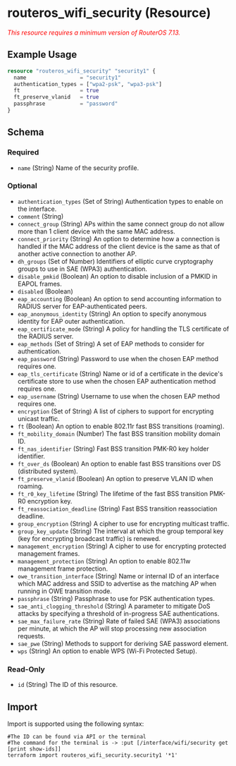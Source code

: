 # routeros_wifi_security (Resource)
*<span style="color:red">This resource requires a minimum version of RouterOS 7.13.</span>*

## Example Usage
```terraform
resource "routeros_wifi_security" "security1" {
  name                 = "security1"
  authentication_types = ["wpa2-psk", "wpa3-psk"]
  ft                   = true
  ft_preserve_vlanid   = true
  passphrase           = "password"
}
```

<!-- schema generated by tfplugindocs -->
## Schema

### Required

- `name` (String) Name of the security profile.

### Optional

- `authentication_types` (Set of String) Authentication types to enable on the interface.
- `comment` (String)
- `connect_group` (String) APs within the same connect group do not allow more than 1 client device with the same MAC address.
- `connect_priority` (String) An option to determine how a connection is handled if the MAC address of the client device is the same as that of another active connection to another AP.
- `dh_groups` (Set of Number) Identifiers of elliptic curve cryptography groups to use in SAE (WPA3) authentication.
- `disable_pmkid` (Boolean) An option to disable inclusion of a PMKID in EAPOL frames.
- `disabled` (Boolean)
- `eap_accounting` (Boolean) An option to send accounting information to RADIUS server for EAP-authenticated peers.
- `eap_anonymous_identity` (String) An option to specify anonymous identity for EAP outer authentication.
- `eap_certificate_mode` (String) A policy for handling the TLS certificate of the RADIUS server.
- `eap_methods` (Set of String) A set of EAP methods to consider for authentication.
- `eap_password` (String) Password to use when the chosen EAP method requires one.
- `eap_tls_certificate` (String) Name or id of a certificate in the device's certificate store to use when the chosen EAP authentication method requires one.
- `eap_username` (String) Username to use when the chosen EAP method requires one.
- `encryption` (Set of String) A list of ciphers to support for encrypting unicast traffic.
- `ft` (Boolean) An option to enable 802.11r fast BSS transitions (roaming).
- `ft_mobility_domain` (Number) The fast BSS transition mobility domain ID.
- `ft_nas_identifier` (String) Fast BSS transition PMK-R0 key holder identifier.
- `ft_over_ds` (Boolean) An option to enable fast BSS transitions over DS (distributed system).
- `ft_preserve_vlanid` (Boolean) An option to preserve VLAN ID when roaming.
- `ft_r0_key_lifetime` (String) The lifetime of the fast BSS transition PMK-R0 encryption key.
- `ft_reassociation_deadline` (String) Fast BSS transition reassociation deadline.
- `group_encryption` (String) A cipher to use for encrypting multicast traffic.
- `group_key_update` (String) The interval at which the group temporal key (key for encrypting broadcast traffic) is renewed.
- `management_encryption` (String) A cipher to use for encrypting protected management frames.
- `management_protection` (String) An option to enable 802.11w management frame protection.
- `owe_transition_interface` (String) Name or internal ID of an interface which MAC address and SSID to advertise as the matching AP when running in OWE transition mode.
- `passphrase` (String) Passphrase to use for PSK authentication types.
- `sae_anti_clogging_threshold` (String) A parameter to mitigate DoS attacks by specifying a threshold of in-progress SAE authentications.
- `sae_max_failure_rate` (String) Rate of failed SAE (WPA3) associations per minute, at which the AP will stop processing new association requests.
- `sae_pwe` (String) Methods to support for deriving SAE password element.
- `wps` (String) An option to enable WPS (Wi-Fi Protected Setup).

### Read-Only

- `id` (String) The ID of this resource.

## Import
Import is supported using the following syntax:
```shell
#The ID can be found via API or the terminal
#The command for the terminal is -> :put [/interface/wifi/security get [print show-ids]]
terraform import routeros_wifi_security.security1 '*1'
```
